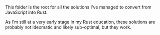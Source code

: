 This folder is the root for all the solutions I've managed to convert from JavaScript into Rust.

As I'm still at a very early stage in my Rust education, these solutions are probably not ideomatic and likely sub-optimal, but they work.
